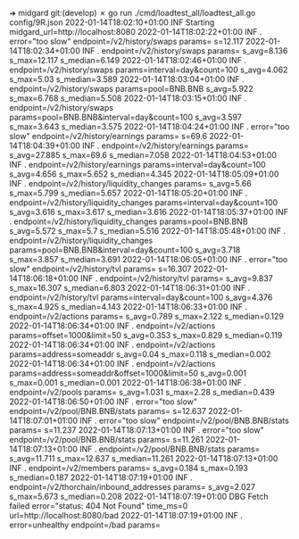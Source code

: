 ➜  midgard git:(develop) ✗ go run ./cmd/loadtest_all/loadtest_all.go config/9R.json
2022-01-14T18:02:10+01:00 INF Starting midgard_url=http://localhost:8080
2022-01-14T18:02:22+01:00 INF . error="too slow" endpoint=/v2/history/swaps params= s=12.117
2022-01-14T18:02:34+01:00 INF . endpoint=/v2/history/swaps params= s_avg=8.136 s_max=12.117 s_median=6.149
2022-01-14T18:02:46+01:00 INF . endpoint=/v2/history/swaps params=interval=day&count=100 s_avg=4.062 s_max=5.03 s_median=3.589
2022-01-14T18:03:04+01:00 INF . endpoint=/v2/history/swaps params=pool=BNB.BNB s_avg=5.922 s_max=6.768 s_median=5.508
2022-01-14T18:03:15+01:00 INF . endpoint=/v2/history/swaps params=pool=BNB.BNB&interval=day&count=100 s_avg=3.597 s_max=3.643 s_median=3.575
2022-01-14T18:04:24+01:00 INF . error="too slow" endpoint=/v2/history/earnings params= s=69.6
2022-01-14T18:04:39+01:00 INF . endpoint=/v2/history/earnings params= s_avg=27.885 s_max=69.6 s_median=7.058
2022-01-14T18:04:53+01:00 INF . endpoint=/v2/history/earnings params=interval=day&count=100 s_avg=4.656 s_max=5.652 s_median=4.345
2022-01-14T18:05:09+01:00 INF . endpoint=/v2/history/liquidity_changes params= s_avg=5.66 s_max=5.799 s_median=5.657
2022-01-14T18:05:20+01:00 INF . endpoint=/v2/history/liquidity_changes params=interval=day&count=100 s_avg=3.616 s_max=3.617 s_median=3.616
2022-01-14T18:05:37+01:00 INF . endpoint=/v2/history/liquidity_changes params=pool=BNB.BNB s_avg=5.572 s_max=5.7 s_median=5.516
2022-01-14T18:05:48+01:00 INF . endpoint=/v2/history/liquidity_changes params=pool=BNB.BNB&interval=day&count=100 s_avg=3.718 s_max=3.857 s_median=3.691
2022-01-14T18:06:05+01:00 INF . error="too slow" endpoint=/v2/history/tvl params= s=16.307
2022-01-14T18:06:18+01:00 INF . endpoint=/v2/history/tvl params= s_avg=9.837 s_max=16.307 s_median=6.803
2022-01-14T18:06:31+01:00 INF . endpoint=/v2/history/tvl params=interval=day&count=100 s_avg=4.376 s_max=4.925 s_median=4.143
2022-01-14T18:06:33+01:00 INF . endpoint=/v2/actions params= s_avg=0.789 s_max=2.122 s_median=0.129
2022-01-14T18:06:34+01:00 INF . endpoint=/v2/actions params=offset=1000&limit=50 s_avg=0.353 s_max=0.829 s_median=0.119
2022-01-14T18:06:34+01:00 INF . endpoint=/v2/actions params=address=someaddr s_avg=0.04 s_max=0.118 s_median=0.002
2022-01-14T18:06:34+01:00 INF . endpoint=/v2/actions params=address=someaddr&offset=1000&limit=50 s_avg=0.001 s_max=0.001 s_median=0.001
2022-01-14T18:06:38+01:00 INF . endpoint=/v2/pools params= s_avg=1.031 s_max=2.28 s_median=0.439
2022-01-14T18:06:50+01:00 INF . error="too slow" endpoint=/v2/pool/BNB.BNB/stats params= s=12.637
2022-01-14T18:07:01+01:00 INF . error="too slow" endpoint=/v2/pool/BNB.BNB/stats params= s=11.237
2022-01-14T18:07:13+01:00 INF . error="too slow" endpoint=/v2/pool/BNB.BNB/stats params= s=11.261
2022-01-14T18:07:13+01:00 INF . endpoint=/v2/pool/BNB.BNB/stats params= s_avg=11.711 s_max=12.637 s_median=11.261
2022-01-14T18:07:13+01:00 INF . endpoint=/v2/members params= s_avg=0.184 s_max=0.193 s_median=0.187
2022-01-14T18:07:19+01:00 INF . endpoint=/v2/thorchain/inbound_addresses params= s_avg=2.027 s_max=5.673 s_median=0.208
2022-01-14T18:07:19+01:00 DBG Fetch failed error="status: 404 Not Found" time_ms=0 url=http://localhost:8080/bad
2022-01-14T18:07:19+01:00 INF . error=unhealthy endpoint=/bad params=

